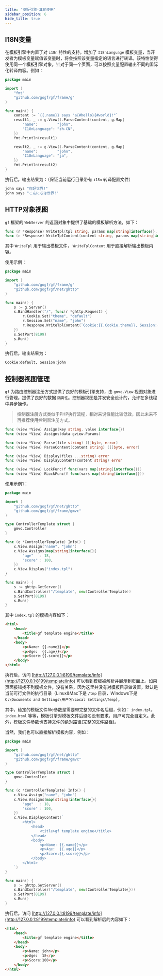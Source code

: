 ```yaml
---
title: '模板引擎-其他使用'
sidebar_position: 6
hide_title: true
---
```


## I18N变量

在模板引擎中内置了对 `i18n` 特性的支持，增加了 `I18nLanguage` 模板变量，当开发者为模板变量赋值该变量时，将会按照该变量指定的语言进行转译。该特性使得使用同一个模板引擎对象，针对于同一个页面，可以按照变量配置输出不同的国际化转译内容。例如：

```go
package main

import (
    "fmt"
    "github.com/gogf/gf/frame/g"
)

func main() {
    content := `{{.name}} says "a{#hello}{#world}!"`
    result1, _ := g.View().ParseContent(content, g.Map{
        "name":         "john",
        "I18nLanguage": "zh-CN",
    })
    fmt.Println(result1)

    result2, _ := g.View().ParseContent(content, g.Map{
        "name":         "john",
        "I18nLanguage": "ja",
    })
    fmt.Println(result2)
}

```

执行后，输出结果为：（保证当前运行目录带有 `i18n` 转译配置文件）

```bash
john says "你好世界!"
john says "こんにちは世界!"

```

## HTTP对象视图

`gf` 框架的 `WebServer` 的返回对象中提供了基础的模板解析方法，如下：

```go
func (r *Response) WriteTpl(tpl string, params map[string]interface{}, funcMap ...map[string]interface{}) error
func (r *Response) WriteTplContent(content string, params map[string]interface{}, funcMap ...map[string]interface{}) error

```

其中 `WriteTpl` 用于输出模板文件， `WriteTplContent` 用于直接解析输出模板内容。

使用示例：

```go
package main

import (
    "github.com/gogf/gf/frame/g"
    "github.com/gogf/gf/net/ghttp"
)

func main() {
    s := g.Server()
    s.BindHandler("/", func(r *ghttp.Request) {
        r.Cookie.Set("theme", "default")
        r.Session.Set("name", "john")
        r.Response.WriteTplContent(`Cookie:{{.Cookie.theme}}, Session:{{.Session.name}}`, nil)
    })
    s.SetPort(8199)
    s.Run()
}

```

执行后，输出结果为：

```html
Cookie:default, Session:john

```

## 控制器视图管理

`gf` 为路由控制器注册方式提供了良好的模板引擎支持，由 `gmvc.View` 视图对象进行管理，提供了良好的数据 `隔离性`。控制器视图是并发安全设计的，允许在多线程中异步操作。

> 控制器注册方式类似于PHP执行流程，相对来说性能比较低效，因此未来不再推荐使用控制器注册方式。

```go
func (view *View) Assign(key string, value interface{})
func (view *View) Assigns(data gview.Params)

func (view *View) Parse(file string) ([]byte, error)
func (view *View) ParseContent(content string) ([]byte, error)

func (view *View) Display(files ...string) error
func (view *View) DisplayContent(content string) error

func (view *View) LockFunc(f func(vars map[string]interface{}))
func (view *View) RLockFunc(f func(vars map[string]interface{}))

```

使用示例1：

```go
package main

import (
    "github.com/gogf/gf/net/ghttp"
    "github.com/gogf/gf/frame/gmvc"
)

type ControllerTemplate struct {
    gmvc.Controller
}

func (c *ControllerTemplate) Info() {
    c.View.Assign("name", "john")
    c.View.Assigns(map[string]interface{}{
        "age"   : 18,
        "score" : 100,
    })
    c.View.Display("index.tpl")
}

func main() {
    s := ghttp.GetServer()
    s.BindController("/template", new(ControllerTemplate))
    s.SetPort(8199)
    s.Run()
}

```

其中 `index.tpl` 的模板内容如下：

```html
<html>
    <head>
        <title>gf template engine</title>
    </head>
    <body>
        <p>Name: {{.name}}</p>
        <p>Age:  {{.age}}</p>
        <p>Score:{{.score}}</p>
    </body>
</html>

```

执行后，访问 [http://127.0.0.1:8199/template/info](http://127.0.0.1:8199/template/info) 可以看到模板被解析并展示到页面上。如果页面报错找不到模板文件，没有关系，因为这里并没有对模板目录做设置，默认是当前可行文件的执行目录（Linux&Mac下是 `/tmp` 目录，Windows下是 `C:\Documents and Settings\用户名\Local Settings\Temp`）。

其中，给定的模板文件file参数是需要带完整的文件名后缀，例如： `index.tpl`， `index.html` 等等，模板引擎对模板文件后缀名没有要求，用户可完全自定义。此外，模板文件参数也支持文件的绝对路径(完整的文件路径)。

当然，我们也可以直接解析模板内容，例如：

```go
package main

import (
    "github.com/gogf/gf/net/ghttp"
    "github.com/gogf/gf/frame/gmvc"
)

type ControllerTemplate struct {
    gmvc.Controller
}

func (c *ControllerTemplate) Info() {
    c.View.Assign("name", "john")
    c.View.Assigns(map[string]interface{}{
        "age"   : 18,
        "score" : 100,
    })
    c.View.DisplayContent(`
        <html>
            <head>
                <title>gf template engine</title>
            </head>
            <body>
                <p>Name: {{.name}}</p>
                <p>Age:  {{.age}}</p>
                <p>Score:{{.score}}</p>
            </body>
        </html>
    `)
}

func main() {
    s := ghttp.GetServer()
    s.BindController("/template", new(ControllerTemplate{}))
    s.SetPort(8199)
    s.Run()
}

```

执行后，访问 [http://127.0.0.1:8199/template/info](http://127.0.0.1:8199/template/info) 可以看到解析后的内容如下：

```html
<html>
    <head>
        <title>gf template engine</title>
    </head>
    <body>
        <p>Name: john</p>
        <p>Age:  18</p>
        <p>Score:100</p>
    </body>
</html>

```